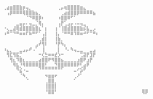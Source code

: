 ⢀⣴⣶⣿⣿⣷⡶⢤⡀⠀⠀⠀⠀⠀⠀⠀⠀⢀⡤⢶⣿⣿⣿⣿⣶⣄⠀⠀
⠀⢠⡿⠿⠿⠿⢿⣿⣿⣷⣦⡀⠀⠀⠀⠀⠀⠀⢀⣴⣾⣿⣿⡿⠿⠿⠿⠿⣦⠀
⠀⠀⠀⠀⠀⠀⠀⠈⠙⠿⣿⡿⠆⠀⠀⠀⠀⠰⣿⣿⠿⠋⠁⠀⠀⠀⠀⠀⠀⠀
⠀⠀⠀⠀⣀⣤⡤⠄⢤⣀⡈⢿⡄⠀⠀⠀⠀⢠⡟⢁⣠⡤⠠⠤⢤⣀⠀⠀⠀⠀
⠐⢄⣀⣼⢿⣾⣿⣿⣿⣷⣿⣆⠁⡆⠀⠀⢰⠈⢸⣿⣾⣿⣿⣿⣷⡮⣧⣀⡠⠀
⠰⠛⠉⠙⠛⠶⠶⠏⠷⠛⠋⠁⢠⡇⠀⠀⢸⡄⠈⠛⠛⠿⠹⠿⠶⠚⠋⠉⠛⠆
⠀⠀⠀⠀⠀⠀⠀⠀⠀⠀⠀⢀⣾⡇⠀⠀⢸⣷⡀⠀⠀⠀⠀⠀⠀⠀⠀⠀⠀⠀
⠀⠀⠀⠀⠀⠀⠀⠀⠀⠀⣠⠞⢻⠇⠀⠀⠘⡟⠳⡄⠀⠀⠀⠀⠀⠀⠀⠀⠀⠀
⠰⣄⡀⠀⠀⣀⣠⡤⠞⠠⠁⠀⢸⠀⠀⠀⠀⡇⠀⠘⠄⠳⢤⣀⣀⠀⠀⣀⣠⠀
⠀⢻⣏⢻⣯⡉⠀⠀⠀⠀⠀⠒⢎⣓⠶⠶⣞⡱⠒⠀⠀⠀⠀⠀⢉⣽⡟⣹⡟⠀
⠀⠀⢻⣆⠹⣿⣆⣀⣀⣀⣀⣴⣿⣿⠟⠻⣿⣿⣦⣀⣀⣀⣀⣰⣿⠟⣰⡟⠀⠀
⠀⠀⠀⠻⣧⡘⠻⠿⠿⠿⠿⣿⣿⣃⣀⣀⣙⣿⣿⠿⠿⠿⠿⠟⢃⣴⠟⠀⠀⠀
⠀⠀⠀⠀⠙⣮⠐⠤⠀⠀⠀⠈⠉⠉⠉⠉⠉⠉⠁⠀⠀⠀⠤⠊⡵⠋⠀⠀⠀⠀
⠀⠀⠀⠀⠀⠈⠳⡀⠀⠀⠀⠀⠀⠲⣶⣶⠖⠀⠀⠀⠀⠀⢀⠜⠁⠀⠀⠀⠀⠀
⠀⠀⠀⠀⠀⠀⠀⠈⠀⠀⠀⠀⠀⢀⣿⣿⡀⠀⠀⠀⠀⠀⠁⠀⠀⠀⠀⠀⠀⠀
⠀⠀⠀⠀⠀⠀⠀⠀⠀⠀⠀⠀⠀⢸⣿⣿⡇⠀⠀⠀⠀⠀⠀⠀⠀⠀⠀⠀⠀⠀
⠀⠀⠀⠀⠀⠀⠀⠀⠀⠀⠀⠀⠀⠘⣿⣿⠃⠀⠀⠀⠀⠀⠀⠀⠀⠀⠀⠀⠀
⠀⠀⠀⠀⠀⠀⠀⠀⠀⠀⠀⠀⠀⠀⢿⡿
